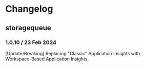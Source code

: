 # Changelog

## storagequeue
<!-- To add a new entry write: -->
<!-- ### version / full date -->
<!-- * [Update/Bug fix] message that describes the changes that you apply -->

### 1.0.10 / 23 Feb 2024
[Update/Breaking] Replacing "Classic" Application Insights with Workspace-Based Application Insights.